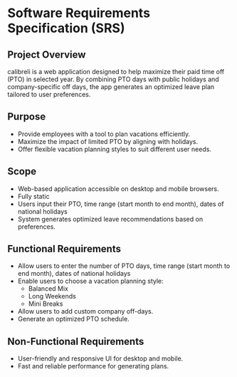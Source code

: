 # Software Requirements Specification (SRS)

## Project Overview
calibreli is a web application designed to help maximize their paid time off (PTO) in selected year. By combining PTO days with public holidays and company-specific off days, the app generates an optimized leave plan tailored to user preferences.

## Purpose
-   Provide employees with a tool to plan vacations efficiently.
-   Maximize the impact of limited PTO by aligning with holidays.
-   Offer flexible vacation planning styles to suit different user needs.

## Scope
-   Web-based application accessible on desktop and mobile browsers.
-   Fully static
-   Users input their PTO, time range (start month to end month), dates of national holidays
-   System generates optimized leave recommendations based on preferences.


## Functional Requirements
-   Allow users to enter the number of PTO days, time range (start month to end month), dates of national holidays
-   Enable users to choose a vacation planning style:
    -   Balanced Mix
    -   Long Weekends
    -   Mini Breaks
-   Allow users to add custom company off-days.
-   Generate an optimized PTO schedule.

## Non-Functional Requirements
-   User-friendly and responsive UI for desktop and mobile.
-   Fast and reliable performance for generating plans.
